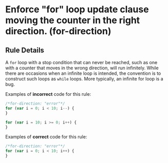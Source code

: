 # Enforce "for" loop update clause moving the counter in the right direction. (for-direction)

## Rule Details

A `for` loop with a stop condition that can never be reached, such as one with a counter that moves in the wrong direction, will run infinitely. While there are occasions when an infinite loop is intended, the convention is to construct such loops as `while` loops. More typically, an infinite for loop is a bug.

Examples of **incorrect** code for this rule:

```js
/*for-direction: "error"*/
for (var i = 0; i < 10; i--) {
}

for (var i = 10; i >= 0; i++) {
}
```

Examples of **correct** code for this rule:

```js
/*for-direction: "error"*/
for (var i = 0; i < 10; i++) {
}
```
